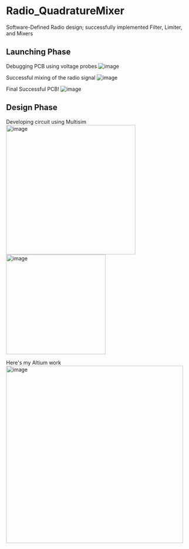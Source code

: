 # Radio_QuadratureMixer
Software-Defined Radio design; successfully implemented Filter, Limiter, and Mixers

## Launching Phase
Debugging PCB using voltage probes
![image](https://github.com/user-attachments/assets/9605355d-7e3b-4464-9986-26fdc4e0ff14)

Successful mixing of the radio signal
![image](https://github.com/user-attachments/assets/0a7f0c12-9984-471f-a02e-76e7a47d98a8)

Final Successful PCB!
![image](https://github.com/user-attachments/assets/efb3bff4-75c7-458a-a822-40e275d905bb)


## Design Phase
Developing circuit using Multisim
<img width="352" alt="image" src="https://github.com/user-attachments/assets/1fdf7da7-c5ae-4225-b56d-01fa136a4d6b">
<img width="271" alt="image" src="https://github.com/user-attachments/assets/a32775d8-ad35-418e-a45b-592a19077f4e">

Here's my Altium work
<img width="482" alt="image" src="https://github.com/user-attachments/assets/dafe8d2d-cfca-468c-8ae1-d4f93e45d666">






